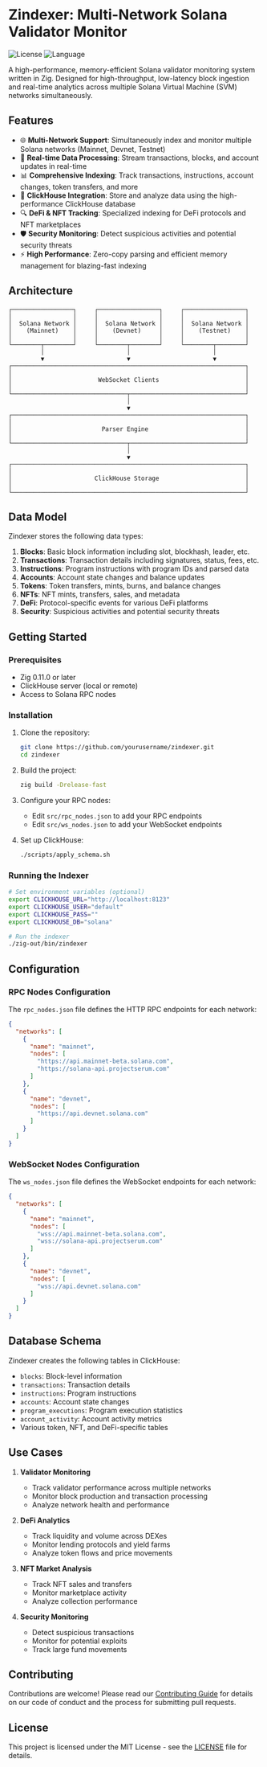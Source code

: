 # Zindexer: Multi-Network Solana Validator Monitor

![License](https://img.shields.io/badge/license-MIT-blue.svg)
![Language](https://img.shields.io/badge/language-Zig-orange.svg)

A high-performance, memory-efficient Solana validator monitoring system written in Zig. Designed for high-throughput, low-latency block ingestion and real-time analytics across multiple Solana Virtual Machine (SVM) networks simultaneously.

## Features

- 🌐 **Multi-Network Support**: Simultaneously index and monitor multiple Solana networks (Mainnet, Devnet, Testnet)
- 🔄 **Real-time Data Processing**: Stream transactions, blocks, and account updates in real-time
- 📊 **Comprehensive Indexing**: Track transactions, instructions, account changes, token transfers, and more
- 💾 **ClickHouse Integration**: Store and analyze data using the high-performance ClickHouse database
- 🔍 **DeFi & NFT Tracking**: Specialized indexing for DeFi protocols and NFT marketplaces
- 🛡️ **Security Monitoring**: Detect suspicious activities and potential security threats
- ⚡ **High Performance**: Zero-copy parsing and efficient memory management for blazing-fast indexing

## Architecture

```
┌─────────────────┐     ┌─────────────────┐     ┌─────────────────┐
│                 │     │                 │     │                 │
│  Solana Network │     │  Solana Network │     │  Solana Network │
│    (Mainnet)    │     │    (Devnet)     │     │    (Testnet)    │
│                 │     │                 │     │                 │
└────────┬────────┘     └────────┬────────┘     └────────┬────────┘
         │                       │                       │
         ▼                       ▼                       ▼
┌─────────────────────────────────────────────────────────────────┐
│                                                                 │
│                        WebSocket Clients                        │
│                                                                 │
└────────────────────────────────┬────────────────────────────────┘
                                 │
                                 ▼
┌─────────────────────────────────────────────────────────────────┐
│                                                                 │
│                         Parser Engine                           │
│                                                                 │
└────────────────────────────────┬────────────────────────────────┘
                                 │
                                 ▼
┌─────────────────────────────────────────────────────────────────┐
│                                                                 │
│                       ClickHouse Storage                        │
│                                                                 │
└─────────────────────────────────────────────────────────────────┘
```

## Data Model

Zindexer stores the following data types:

1. **Blocks**: Basic block information including slot, blockhash, leader, etc.
2. **Transactions**: Transaction details including signatures, status, fees, etc.
3. **Instructions**: Program instructions with program IDs and parsed data
4. **Accounts**: Account state changes and balance updates
5. **Tokens**: Token transfers, mints, burns, and balance changes
6. **NFTs**: NFT mints, transfers, sales, and metadata
7. **DeFi**: Protocol-specific events for various DeFi platforms
8. **Security**: Suspicious activities and potential security threats

## Getting Started

### Prerequisites

- Zig 0.11.0 or later
- ClickHouse server (local or remote)
- Access to Solana RPC nodes

### Installation

1. Clone the repository:
   ```bash
   git clone https://github.com/yourusername/zindexer.git
   cd zindexer
   ```

2. Build the project:
   ```bash
   zig build -Drelease-fast
   ```

3. Configure your RPC nodes:
   - Edit `src/rpc_nodes.json` to add your RPC endpoints
   - Edit `src/ws_nodes.json` to add your WebSocket endpoints

4. Set up ClickHouse:
   ```bash
   ./scripts/apply_schema.sh
   ```

### Running the Indexer

```bash
# Set environment variables (optional)
export CLICKHOUSE_URL="http://localhost:8123"
export CLICKHOUSE_USER="default"
export CLICKHOUSE_PASS=""
export CLICKHOUSE_DB="solana"

# Run the indexer
./zig-out/bin/zindexer
```

## Configuration

### RPC Nodes Configuration

The `rpc_nodes.json` file defines the HTTP RPC endpoints for each network:

```json
{
  "networks": [
    {
      "name": "mainnet",
      "nodes": [
        "https://api.mainnet-beta.solana.com",
        "https://solana-api.projectserum.com"
      ]
    },
    {
      "name": "devnet",
      "nodes": [
        "https://api.devnet.solana.com"
      ]
    }
  ]
}
```

### WebSocket Nodes Configuration

The `ws_nodes.json` file defines the WebSocket endpoints for each network:

```json
{
  "networks": [
    {
      "name": "mainnet",
      "nodes": [
        "wss://api.mainnet-beta.solana.com",
        "wss://solana-api.projectserum.com"
      ]
    },
    {
      "name": "devnet",
      "nodes": [
        "wss://api.devnet.solana.com"
      ]
    }
  ]
}
```

## Database Schema

Zindexer creates the following tables in ClickHouse:

- `blocks`: Block-level information
- `transactions`: Transaction details
- `instructions`: Program instructions
- `accounts`: Account state changes
- `program_executions`: Program execution statistics
- `account_activity`: Account activity metrics
- Various token, NFT, and DeFi-specific tables

## Use Cases

1. **Validator Monitoring**
   - Track validator performance across multiple networks
   - Monitor block production and transaction processing
   - Analyze network health and performance

2. **DeFi Analytics**
   - Track liquidity and volume across DEXes
   - Monitor lending protocols and yield farms
   - Analyze token flows and price movements

3. **NFT Market Analysis**
   - Track NFT sales and transfers
   - Monitor marketplace activity
   - Analyze collection performance

4. **Security Monitoring**
   - Detect suspicious transactions
   - Monitor for potential exploits
   - Track large fund movements

## Contributing

Contributions are welcome! Please read our [Contributing Guide](CONTRIBUTING.md) for details on our code of conduct and the process for submitting pull requests.

## License

This project is licensed under the MIT License - see the [LICENSE](LICENSE) file for details.